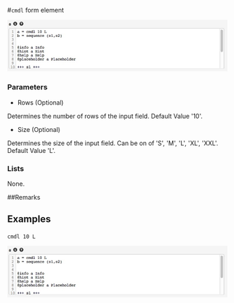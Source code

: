 #`cmdl` form element

![a = cmdl 10 L](https://raw.githubusercontent.com/nhagemann/anycontent-cmdl-docs/master/formelement/cmdl.jpg)


### Parameters

* Rows (Optional)

Determines the number of rows of the input field. Default Value '10'.

* Size (Optional)

Determines the size of the input field. Can be on of 'S', 'M', 'L', 'XL', 'XXL'. Default Value 'L'.

### Lists

None.

##Remarks


## Examples

`cmdl 10 L`

![a = cmdl 10 L](https://raw.githubusercontent.com/nhagemann/anycontent-cmdl-docs/master/formelement/cmdl.jpg)

